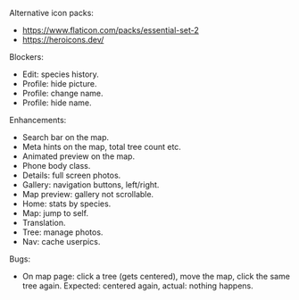 Alternative icon packs:

- https://www.flaticon.com/packs/essential-set-2
- https://heroicons.dev/

Blockers:

- Edit: species history.
- Profile: hide picture.
- Profile: change name.
- Profile: hide name.

Enhancements:

- Search bar on the map.
- Meta hints on the map, total tree count etc.
- Animated preview on the map.
- Phone body class.
- Details: full screen photos.
- Gallery: navigation buttons, left/right.
- Map preview: gallery not scrollable.
- Home: stats by species.
- Map: jump to self.
- Translation.
- Tree: manage photos.
- Nav: cache userpics.

Bugs:

- On map page: click a tree (gets centered), move the map, click the same tree again.
  Expected: centered again, actual: nothing happens.
